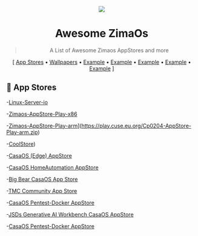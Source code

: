 <p align="center">
  <img src=![logo](https://github.com/user-attachments/assets/97f70061-1d44-43ee-8663-321421a0fa0d)"" />
  <h1 align="center">Awesome ZimaOs</h1>
</p>


<blockquote align="center"> A List of Awesome Zimaos AppStores and more</blockquote>

<p align="center">
[
  <a href="#-plugins">App Stores</a> •
  <a href="#%EF%B8%8F-metadata-providers">Wallpapers</a> •
  <a href="THEMES.md">Example</a> •
  <a href="#-other">Example</a> •
  <a href="#-snippets">Example</a> •
  <a href="#-related">Example</a> •
  <a href="#contribute">Example</a>
]
</p>


 ## 🧩 App Stores
-[Linux-Server-io](https://casaos-appstore.paodayag.dev/linuxserver.zip)

-[Zimaos-AppStore-Play-x86]([https://casaos-appstore.paodayag.dev/linuxserver.zip](https://play.cuse.eu.org/Cp0204-AppStore-Play.zip))

-[Zimaos-AppStore-Play-arm](https://play.cuse.eu.org/Cp0204-AppStore-Play.zip)](https://play.cuse.eu.org/Cp0204-AppStore-Play-arm.zip)

-[CoolStore](https://casaos-appstore.paodayag.dev/coolstore.zip))

-[CasaOS (Edge) AppStore](https://paodayag.dev/casaos-appstore-edge.zip)

-[CasaOS HomeAutomation AppStore]((https://github.com/mr-manuel/CasaOS-HomeAutomation-AppStore/archive/refs/tags/latest.zip))

-[Big Bear CasaOS App Store](https://github.com/bigbeartechworld/big-bear-casaos/archive/refs/heads/master.zip)

-[TMC Community App Store]([https://paodayag.dev/casaos-appstore-edge.zip](https://github.com/mariosemes/CasaOS-TMCstore/archive/refs/heads/main.zip))

-[CasaOS Pentest-Docker AppStore](https://github.com/arch3rPro/Pentest-Docker/archive/refs/heads/master.zip)

-[JSDs Generative AI Workbench CasaOS AppStore]([https://paodayag.dev/casaos-appstore-edge.zip](https://github.com/justserdar/ZimaOS-AppStore/archive/refs/tags/latest-v0.0.8.zip))

-[CasaOS Pentest-Docker AppStore](https://paodayag.dev/casaos-appstore-edge.zip)
